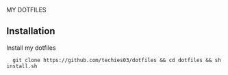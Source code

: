 MY DOTFILES

## Installation

Install my dotfiles

```zshrc
  git clone https://github.com/techies03/dotfiles && cd dotfiles && sh install.sh
```
    
